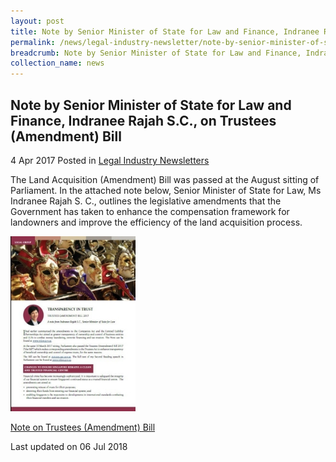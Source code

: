 ```yaml
---
layout: post
title: Note by Senior Minister of State for Law and Finance, Indranee Rajah S.C., on Trustees (Amendment) Bill
permalink: /news/legal-industry-newsletter/note-by-senior-minister-of-state-for-law-and-finance--indranee-r1/
breadcrumb: Note by Senior Minister of State for Law and Finance, Indranee Rajah S.C., on Trustees (Amendment) Bill 2017
collection_name: news
---
```


<style>
  .image {width: 200px;}
  .image img {max-width: 100%;}
</style>

Note by Senior Minister of State for Law and Finance, Indranee Rajah S.C., on Trustees (Amendment) Bill
---

4 Apr 2017 Posted in [Legal Industry Newsletters](/news/legal-industry-newsletters/)

The Land Acquisition (Amendment) Bill was passed at the August sitting of Parliament. In the attached note below, Senior Minister of State for Law, Ms Indranee Rajah S. C., outlines the legislative amendments that the Government has taken to enhance the compensation framework for landowners and improve the efficiency of the land acquisition process.

<div class="image">
  <a href="/files/NoteonTrusteesAmendmentBill.pdf/"><img src="/images/1530863993117.jpg/"></a>
</div>

<a href="/files/NoteonTrusteesAmendmentBill.pdf/">Note on Trustees (Amendment) Bill</a>

<p class="right-side-updated">Last updated on 06 Jul 2018</p>
